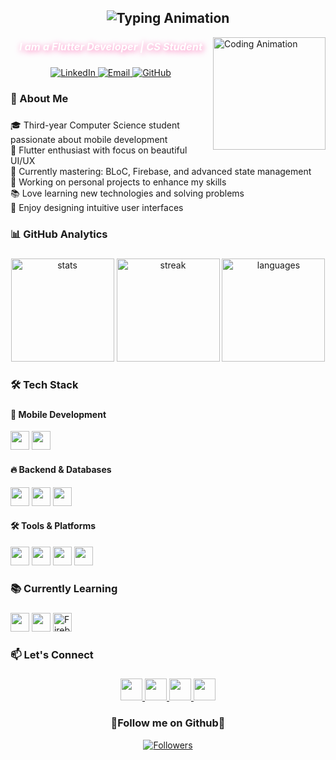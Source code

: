 <h2 align="center">
  <img src="https://readme-typing-svg.herokuapp.com?size=24&duration=3000&pause=800&color=FF69B4&center=true&vCenter=true&width=500&lines=Hi+👋!+I'm+Maram+Basyouni" alt="Typing Animation">
</h2>

<img align="right" height="180" src="https://i.pinimg.com/originals/14/a6/93/14a69305d33439df7fb4efc6f94b5308.gif" alt="Coding Animation" />

<h3 align="center" style="color: #FFFFFF; font-style: italic; text-shadow: 2px 2px 10px #FF69B4;">
  I am a Flutter Developer | CS Student
</h3>

###

<div align="center">
  <a href="https://www.linkedin.com/in/maram-basyone-4a2163272/" target="_blank">
    <img src="https://img.shields.io/badge/-Maram_Basyouni-0077B5?style=for-the-badge&logo=linkedin&logoColor=white" alt="LinkedIn">
  </a>
  <a href="mailto:marambasyone27@gmail.com" target="_blank">
    <img src="https://img.shields.io/badge/-Email_Me-D14836?style=for-the-badge&logo=gmail&logoColor=white" alt="Email">
  </a>
  <a href="https://github.com/marambasyone27" target="_blank">
    <img src="https://img.shields.io/badge/-My_GitHub-181717?style=for-the-badge&logo=github&logoColor=white" alt="GitHub">
  </a>
</div>

###

<h3 align="left">🌟 About Me</h3>

###

<p align="left">
🎓 Third-year Computer Science student passionate about mobile development<br>
💙 Flutter enthusiast with focus on beautiful UI/UX<br>
🌱 Currently mastering: BLoC, Firebase, and advanced state management<br>
🚀 Working on personal projects to enhance my skills<br>
📚 Love learning new technologies and solving problems<br>
🎨 Enjoy designing intuitive user interfaces
</p>

###

<h3 align="left">📊 GitHub Analytics</h3>

###

<div align="center">
  <img src="https://github-readme-stats.vercel.app/api?username=marambasyone27&show_icons=true&theme=radical&hide_border=true&count_private=true" height="165" alt="stats"/>
  <img src="https://github-readme-streak-stats.herokuapp.com?user=marambasyone27&theme=radical&hide_border=true" height="165" alt="streak"/>
  <img src="https://github-readme-stats.vercel.app/api/top-langs/?username=marambasyone27&layout=compact&theme=radical&hide_border=true" height="165" alt="languages"/>
</div>

###

<h3 align="left">🛠️ Tech Stack</h3>

###

<div align="left">
  <h4>📱 Mobile Development</h4>
  <img src="https://img.shields.io/badge/Flutter-02569B?style=for-the-badge&logo=flutter&logoColor=white" height="30"/>
  <img src="https://img.shields.io/badge/Dart-0175C2?style=for-the-badge&logo=dart&logoColor=white" height="30"/>
  
  <h4>🔥 Backend & Databases</h4>
  <img src="https://img.shields.io/badge/Firebase-FFCA28?style=for-the-badge&logo=firebase&logoColor=black" height="30"/>
  <img src="https://img.shields.io/badge/Supabase-3ECF8E?style=for-the-badge&logo=supabase&logoColor=white" height="30"/>
  <img src="https://img.shields.io/badge/SQLite-003B57?style=for-the-badge&logo=sqlite&logoColor=white" height="30"/>
  
  <h4>🛠 Tools & Platforms</h4>
  <img src="https://img.shields.io/badge/Git-F05032?style=for-the-badge&logo=git&logoColor=white" height="30"/>
  <img src="https://img.shields.io/badge/GitHub-181717?style=for-the-badge&logo=github&logoColor=white" height="30"/>
  <img src="https://img.shields.io/badge/VS_Code-007ACC?style=for-the-badge&logo=visual-studio-code&logoColor=white" height="30"/>
  <img src="https://img.shields.io/badge/Android_Studio-3DDC84?style=for-the-badge&logo=android-studio&logoColor=white" height="30"/>
</div>

###

<h3 align="left">📚 Currently Learning</h3>

###

<div align="left">
  <img src="https://img.shields.io/badge/Advanced_Flutter-02569B?style=for-the-badge&logo=flutter&logoColor=white" height="30"/>
  <img src="https://img.shields.io/badge/State_Management-0175C2?style=for-the-badge&logo=dart&logoColor=white" height="30"/>
  <img src="https://img.shields.io/badge/Firebase-FFCA28?style=for-the-badge&logo=firebase&logoColor=black" height="30" alt="Firebase"/>
</div>

###

<h3 align="left">📫 Let's Connect</h3>

###

<div align="center">
  <a href="https://www.linkedin.com/in/maram-basyone-4a2163272/" target="_blank">
    <img src="https://img.shields.io/badge/LinkedIn-0077B5?style=for-the-badge&logo=linkedin&logoColor=white" height="35"/>
  </a>
  <a href="https://twitter.com/yourusername" target="_blank">
    <img src="https://img.shields.io/badge/Twitter-1DA1F2?style=for-the-badge&logo=twitter&logoColor=white" height="35"/>
  </a>
  <a href="https://www.facebook.com/maram.basyone.7" target="_blank">
    <img src="https://img.shields.io/badge/Facebook-1877F2?style=for-the-badge&logo=facebook&logoColor=white" height="35"/>
  </a>
  <a href="https://wa.me/01032814683" target="_blank">
    <img src="https://img.shields.io/badge/WhatsApp-25D366?style=for-the-badge&logo=whatsapp&logoColor=white" height="35"/>
  </a>
</div>

###

<h3 align="center">💖Follow me on Github💖</h3>

<div align="center">
  <a href="https://github.com/marambasyone27">
    <img src="https://img.shields.io/github/followers/marambasyone27?label=Follow&style=social" alt="Followers"/>
  </a>
</div>
